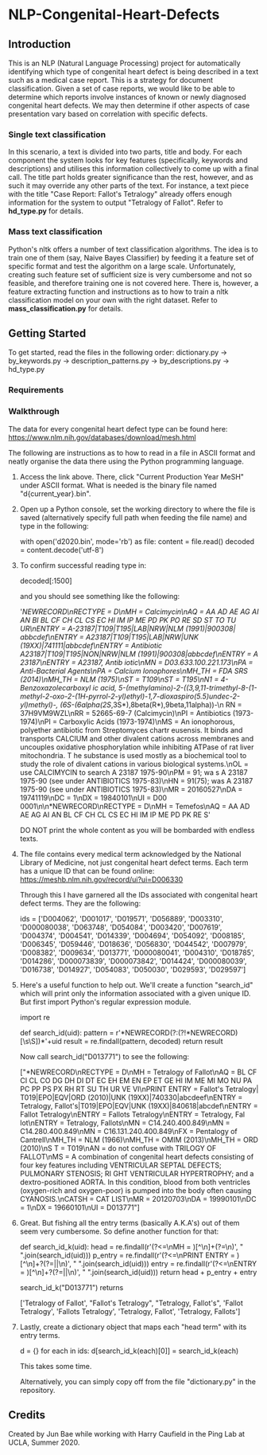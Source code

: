 # NLP-Congenital-Heart-Defects

## Introduction
This is an NLP (Natural Language Processing) project for automatically identifying which type of congenital heart defect is being described in a text such as a medical case report. This is a strategy for document classification. Given a set of case reports, we would like to be able to determine which reports involve instances of known or newly diagnosed congenital heart defects. We may then determine if other aspects of case presentation vary based on correlation with specific defects. 

### Single text classification
In this scenario, a text is divided into two parts, title and body. For each component the system looks for key features (specifically, keywords and descriptions) and utilises this information collectively to come up with a final call. The title part holds greater significance than the rest, however, and as such it may override any other parts of the text. For instance, a text piece with the title "Case Report: Fallot's Tetralogy" already offers enough information for the system to output "Tetralogy of Fallot". Refer to **hd_type.py** for details.

### Mass text classification
Python's nltk offers a number of text classification algorithms. The idea is to train one of them (say, Naive Bayes Classifier) by feeding
it a feature set of specific format and test the algorithm on a large scale. Unfortunately, creating such feature set of sufficient size is very cumbersome and not so feasible, and therefore training one is not covered here. There is, however, a feature extracting function and instructions as to how to train a nltk classification model on your own with the right dataset. Refer to **mass_classification.py** for details.

## Getting Started
To get started, read the files in the following order: dictionary.py -> by_keywords.py -> description_patterns.py -> by_descriptions.py -> hd_type.py

### Requirements 

### Walkthrough
The data for every congenital heart defect type can be found here: https://www.nlm.nih.gov/databases/download/mesh.html 

The following are instructions as to how to read in a file in ASCII format and neatly organise the data there using the Python programming language.

1. Access the link above. There, click "Current Production Year MeSH" under ASCII format. What is needed is the binary file named "d{current_year}.bin".
2. Open up a Python console, set the working directory to where the file is saved (alternatively specify full path when feeding the file name) and type in the following:
    
   with open('d2020.bin', mode='rb') as file:
       content = file.read()
   decoded = content.decode('utf-8')

3. To confirm successful reading type in:

   decoded[:1500]
   
   and you should see something like the following:
   
   '*NEWRECORD\nRECTYPE = D\nMH = Calcimycin\nAQ = AA AD AE AG AI AN BI BL CF CH CL CS EC HI IM IP ME PD PK PO RE SD ST TO TU UR\nENTRY = A-23187|T109|T195|LAB|NRW|NLM (1991)|900308|
    abbcdef\nENTRY = A23187|T109|T195|LAB|NRW|UNK (19XX)|741111|abbcdef\nENTRY = Antibiotic A23187|T109|T195|NON|NRW|NLM (1991)|900308|abbcdef\nENTRY = A 23187\nENTRY = A23187, Antib
    iotic\nMN = D03.633.100.221.173\nPA = Anti-Bacterial Agents\nPA = Calcium Ionophores\nMH_TH = FDA SRS (2014)\nMH_TH = NLM (1975)\nST = T109\nST = T195\nN1 = 4-Benzoxazolecarboxyl
    ic acid, 5-(methylamino)-2-((3,9,11-trimethyl-8-(1-methyl-2-oxo-2-(1H-pyrrol-2-yl)ethyl)-1,7-dioxaspiro(5.5)undec-2-yl)methyl)-, (6S-(6alpha(2S*,3S*),8beta(R*),9beta,11alpha))-\n
    RN = 37H9VM9WZL\nRR = 52665-69-7 (Calcimycin)\nPI = Antibiotics (1973-1974)\nPI = Carboxylic Acids (1973-1974)\nMS = An ionophorous, polyether antibiotic from Streptomyces chartr
    eusensis. It binds and transports CALCIUM and other divalent cations across membranes and uncouples oxidative phosphorylation while inhibiting ATPase of rat liver mitochondria. T
    he substance is used mostly as a biochemical tool to study the role of divalent cations in various biological systems.\nOL = use CALCIMYCIN to search A 23187 1975-90\nPM = 91; wa
    s A 23187 1975-90 (see under ANTIBIOTICS 1975-83)\nHN = 91(75); was A 23187 1975-90 (see under ANTIBIOTICS 1975-83)\nMR = 20160527\nDA = 19741119\nDC = 1\nDX = 19840101\nUI = D00
    0001\n\n*NEWRECORD\nRECTYPE = D\nMH = Temefos\nAQ = AA AD AE AG AI AN BL CF CH CL CS EC HI IM IP ME PD PK RE S'
   
   DO NOT print the whole content as you will be bombarded with endless texts.
   
4. The file contains every medical term acknowledged by the National Library of Medicine, not just congenital heart defect terms. Each term has a unique ID that can be found online:
   https://meshb.nlm.nih.gov/record/ui?ui=D006330
   
   Through this I have garnered all the IDs associated with congenital heart defect terms. They are the following:
   
   ids = ['D004062',
    'D001017',
    'D019571',
    'D056889',
    'D003310',
    'D000080038',
    'D063748',
    'D054084',
    'D003420',
    'D007619',
    'D004374',
    'D004541',
    'D014339',
    'D004694',
    'D054092',
    'D008185',
    'D006345',
    'D059446',
    'D018636',
    'D056830',
    'D044542',
    'D007979',
    'D008382',
    'D009634',
    'D013771',
    'D000080041',
    'D004310',
    'D018785',
    'D014286',
    'D000073839',
    'D000073842',
    'D014424',
    'D000080039',
    'D016738',
    'D014927',
    'D054083',
    'D050030',
    'D029593',
    'D029597']

5. Here's a useful function to help out. We'll create a function "search_id" which will print only the information associated with a given unique ID.
   But first import Python's regular expression module.
   
   import re
   
   def search_id(uid):
     pattern = r'\*NEWRECORD(?:(?!\*NEWRECORD)[\s\S])*'+uid
     result = re.findall(pattern, decoded)
     return result
    
   Now call search_id("D013771") to see the following:
   
   ["*NEWRECORD\nRECTYPE = D\nMH = Tetralogy of Fallot\nAQ = BL CF CI CL CO DG DH DI DT EC EH EM EN EP ET GE HI IM ME MI MO NU PA PC PP PS PX RH RT SU TH UR VE VI\nPRINT ENTRY = Fallot's Tetralogy|
    T019|EPO|EQV|ORD (2010)|UNK (19XX)|740330|abcdeef\nENTRY = Tetralogy, Fallot's|T019|EPO|EQV|UNK (19XX)|840618|abcdef\nENTRY = Fallot Tetralogy\nENTRY = Fallots Tetralogy\nENTRY = Tetralogy, Fal
    lot\nENTRY = Tetralogy, Fallots\nMN = C14.240.400.849\nMN = C14.280.400.849\nMN = C16.131.240.400.849\nFX = Pentalogy of Cantrell\nMH_TH = NLM (1966)\nMH_TH = OMIM (2013)\nMH_TH = ORD (2010)\nS
    T = T019\nAN = do not confuse with TRILOGY OF FALLOT\nMS = A combination of congenital heart defects consisting of four key features including VENTRICULAR SEPTAL DEFECTS; PULMONARY STENOSIS; RI
    GHT VENTRICULAR HYPERTROPHY; and a dextro-positioned AORTA. In this condition, blood from both ventricles (oxygen-rich and oxygen-poor) is pumped into the body often causing CYANOSIS.\nCATSH = 
    CAT LIST\nMR = 20120703\nDA = 19990101\nDC = 1\nDX = 19660101\nUI = D013771"]
 
6. Great. But fishing all the entry terms (basically A.K.A's) out of them seem very cumbersome. So define another function for that:

   def search_id_k(uid):
     head = re.findall(r'(?<=\nMH = )[^\n]+(?=\n)', " ".join(search_id(uid)))
     p_entry = re.findall(r'(?<=\nPRINT ENTRY = )[^\n]+?(?=\||\n)', " ".join(search_id(uid)))
     entry = re.findall(r'(?<=\nENTRY = )[^\n]+?(?=\||\n)', " ".join(search_id(uid)))
     return head + p_entry + entry
     
   search_id_k("D013771") returns
   
   ['Tetralogy of Fallot',
    "Fallot's Tetralogy",
    "Tetralogy, Fallot's",
    'Fallot Tetralogy',
    'Fallots Tetralogy',
    'Tetralogy, Fallot',
    'Tetralogy, Fallots']
    
7. Lastly, create a dictionary object that maps each "head term" with its entry terms.

   d = {}
   for each in ids:
     d[search_id_k(each)[0]] = search_id_k(each)
   
   This takes some time. 
   
   Alternatively, you can simply copy off from the file "dictionary.py" in the repository.

## Credits
Created by Jun Bae while working with Harry Caufield in the Ping Lab at UCLA, Summer 2020.




